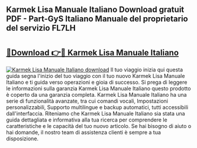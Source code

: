 ## Karmek Lisa Manuale Italiano Download gratuit PDF - Part-GyS Italiano Manuale del proprietario del servizio FL7LH

# <h2><a href="http://dfdall3.blite.top/?on=Karmek+Lisa+Manuale+Italiano">🔗Download 👉🔴 Karmek Lisa Manuale Italiano</a></h2>

[![Karmek Lisa Manuale Italiano download](https://i.imgur.com/lujVjoI.png)](http://dfdall3.blite.top/?on=Karmek+Lisa+Manuale+Italiano)
Il tuo viaggio inizia qui questa guida segna l'inizio del tuo viaggio con il tuo nuovo Karmek Lisa Manuale Italiano e ti guida verso operazioni e gioia di successo. Si prega di leggere le informazioni sulla garanzia Karmek Lisa Manuale Italiano questo prodotto è coperto da una garanzia completa. Karmek Lisa Manuale Italiano ha una serie di funzionalità avanzate, tra cui comandi vocali, Impostazioni personalizzabili, Supporto multilingue e backup automatici, tutti accessibili dall'interfaccia. Riteniamo che Karmek Lisa Manuale Italiano sia stata una guida dettagliata e informativa alla tua ricerca per comprendere le caratteristiche e le capacità del tuo nuovo articolo. Se hai bisogno di aiuto o hai domande, il nostro team di assistenza clienti è sempre a tua disposizione.
